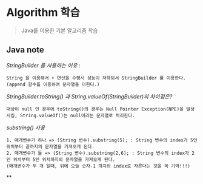 # Algorithm 학습
> Java를 이용한 기본 알고리즘 학습

## Java note

*StringBuilder 를 사용하는 이유* :

    String 을 이용해서 + 연산을 수행시 성능이 저하되서 StringBuilder 를 이용한다.
    (append 함수를 이용하여 문자열을 더한다.)

*StringBuilder.toString() 과 String.valueOf(StringBuilder)의 차이점은?*

    대상이 null 인 경우에 toString()의 경우는 Null Pointer Exception(NPE)을 발생시킴, String.valueOf()는 null이라는 문자열로 처리한다.

*substring() 사용*

    1. 매개변수가 하나 => (String 변수).substring(5); : String 변수의 index가 5인 위치부터 끝까지의 문자열을 가져오게 된다.
    2. 매개변수가 둘 => (String 변수).substring(2,6); : String 변수의 index가 2인 위치부터 5인 위치까지의 문자열을 가져오게 된다.
    (매개변수가 두 개 일때, 뒤에 오늘 숫자-1 까지의 index로 자른다는 것을 꼭 기억!!!)
    
**
